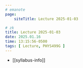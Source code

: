 ```yaml
---
# emanote
page:
    siteTitle: Lecture 2025-01-03

# zk
title: Lecture 2025-01-03
date: 2025.01.16
time: 13:15:56-0500
tags: [ Lecture, PHYS499G ]
---
```


- [[syllabus-info]]

